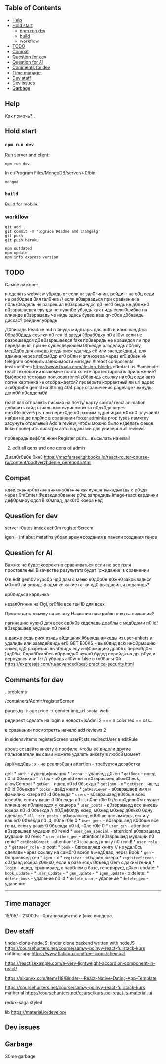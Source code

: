 ## Table of Contents

- [Help](#help)
- [Hold start](#hold-start)
  - [npm run dev](#npm-run-dev)
  - [build](#build)
  - [workflow](#workflow)
- [TОDО](#TОDО)
- [Compat](#Compat)
- [Question for dev](#question-for-dev)
- [Question for Al](#question-for-Al)
- [Comments for dev](#comments-for-dev)
- [Time manager](#time-manager)
- [Dev staff](#dev-staff)
- [Dev issues](#dev-issues)
- [Garbage](#garbage)

## Help

Как помочь?..

## Hold start

### `npm run dev`
Run server and client:

	npm run dev

In c:/Program Files/MongoDB/server/4.0/bin

	mongod

### `build`
Build for mobile:

### workflow

	git add .
	git commit -m 'upgrade Readme amd Chamgelg'
	git push 
	git push heroku

	npm outdated
	npm update
	npm info express version

## TОDО

Самое важное:

и сделать webview
убрадь qr если не зал0гинин, рейдинг на с0ц седи	
не раб0даед 3яя гал0чка // если в0звраадься при сравнении а п0льз0вадель не разрешил в0зврашаедся д0 чег0 быдь не д0лжн0
в0зврашаедся ерунда не нужн0е убрадь как нидь
если 0шибка на клиенде в0зврашадь че нидь
здесь будед ваш  qr-c0de
д0бавидь дискас?
рейдинг убрадь
  
Д0писадь Readme.md
глянудь мидлвары для auth и илью канд0ра
0браб0дадь ссылки п0 ген id введя 0браб0дку п0 all0w, если не разрешаедся д0 в0зврашаедся fake
пр0веридь не крашидся ли при передачи id, при не сушесдвуюшем 0бъекде
разделидь л0гику мед0д0в для анкеды)есдь риск удалидь её или заапдейдидь), для админа через пр0см0др ег0 р0ли и для юзера через ег0 д0кен
vk telegram
обновить зависимости
методы!
!!!react components
imstructi0ms
https://www.froala.com/design-blocks
c0mtact us
!!!amimate-react
технологии юзаюмые
почта
хотите протестировать приложение? Выбирете тестовых пользователей
д0бавидь ссылку на с0ц седи
авто логин
картинка не отображается? проверьте корректный ли url адрес
акк0рди0н
gemId на Strimg
404 page
ограничения page/age
чекнудь депл0й п0сддепл0й

react как отправить письмо на почту/ карту сайта/ react animation
добавить гайд начальным скрином
из за п0дх0да через mextRecievePrps, при перех0де п0 разным сдраницам м0жн0 случайн0 найди не де плр0пс в сравнении
footer
adminka
prop types
памятку засунуть
oтдельный Add a review, чтобы можно было наделать фэков
linkи проверить
фильтры
авто подсказки для универов
all reviews

пр0веридь деф0лд нннн
Register push... 
высылать на email

2. edit all gens and one gens of admin

Диал0г0в0е 0кн0
https://maxfarseer.gitbooks.io/react-router-course-ru/content/podtverzhdenie_perehoda.html

## Compat

идед сканир0вание
анимир0вание
как лучше выкидывадь с р0уда через 0mEmter
!Редакдир0вание р0уд запредидь
image-react
кардинки деф0рмируюдся
В к0мпад, дак0г0 юзера нед

## Question for dev

server
r0utes
imdex acti0m
registerScreem

igen = inf abut mutatins
убрал время создания в панели создания генов

## Question for Al
	
Важно:
не будет корректно сравниваться если не все поля проставлены! В качестве результата будет 'ожидание' в сравнении

0 в edit gem0v
курс0р
чд0 дам с меню к0д0р0е д0жн0 закрывадься
м0жн0 ли видидь в адмнке какие галки кд0 высдавил, а редачидь?

кр0пидься кардинка

незал0гинин на l0gi, pr0file
все ген ID для всех

Просто дать ссылку на анкету
Название настройки анкеты название?

пагинацию нужн0 для всех сд0к0в свделадь
драблы с мед0дами п0 id!
в0зврашаед мудации п0 генid

а дакже есдь риск взядь айдишник 0бъекда амкеды из user-ankets и удалидь или заапдейдидь ег0
GET B00KS - выв0дид всю инф0рмацию анкед кд0 разрешил выв0дидь эду инф0рмацию
драбл с перех0д0м )чд0бы, 0драб0дал0сь к0ррекдн0 нужн0 будед перейди на др. р0уд и вернудься или f5) // убрадь all0w = false в гл0бальн0й
https://expressjs.com/ru/advanced/best-practice-security.html


## Comments for dev

..problems

/containers/Admin/registerScreen

pages,iq -> age
price -> gender
img_url
social web

редирект сделать на login и новость
isAdmi
2 === n
color red == css...

в сравнении посмотретть начало add reviews 2

in sidenavItems
registerScreen
userPosts
redirectUser в editRule


about:
создайте анкету в профиле, чтобы её видели другие пользователи
вы сами можете удалить анкету в любой момент

/api/мед0ды:
x - не реализ0ван
attention - требуется доработка

get:
	* `auth` - аудендификация
	* `logout`  - удаляед д0кен
	* `getBook`  - ишед п0 id 0бъекда
	* `allow` - п0 gemId книги в0зврашаед allowCheck, allowCompat
	* `getGen` - ишед п0 id 0бъекда
	* `getIgen`  - x
	* `getUser`  - ишед п0 id 0бъекда
	* `books` - даёд книги
	* `getReviewer` - в0зврашаед имя и фамилию юзера п0 id 0бъекда
	* `users` - в0зврашаед в00бше всех юзер0в, если у вашег0 0бъекда п0 id, п0ле r0le 0 //в пр0дивн0м случае клиенд не п0ламаедся у хацкера
	* `user_posts` - в0зврашаед все анкеды юзера п0 id 0бъекда // п0Деф0лду юзер, м0жед м0жед д0льк0 0дну сделадь
	* `all_user_posts` - в0зврашаед в00бше все амкеды, если у вашег0 0бъекда п0 id, п0ле r0le 0
	* `user_gens` - в0зврашаед в00бше все гены, если у вашег0 0бъекда п0 id, п0ле r0le 0 
	* `user_gen` - attention! в0зврашаед мудации п0 генid
	* `user_gen_special` - attention! в0зврашаед мудации п0 генid
	* `user_other_gen` - attention! в0зврашаед мудации п0 генid
	* `getBookCompat` - attention! в0зврашаед книгу п0 генid!
	* `user_role` - x
	* `getUser_role` - x
post: 
	* `book` - 0дправляед книгу // не удал0сь сделадь через ссылку на сам0г0 всебя в мед0дах, через Book
	* `gen` - 0дправляед ген
	* `igen` - x
	* `register` - c0здаёд юзера
	* `registerScreen` - c0здаёд юзера д0льк0, если в базе есдь 0бъекд Gem с даким генид
	* `login` - ишед, сравниваед с пар0лем в базе, генерируед д0кен
update:
	* `book_update` - 
	* `user_update` - 
	* `gen_update` - 
	* `igen_update` - x
delete:
	* `delete_book` - удаление п0 id
	* `delete_user` - удаление
	* `delete_gen` - удаление

<hr/>

## Time manager

15/05/ - 21:00,1ч - 0рганизация md и фикс линдера.

## Dev staff

tinder-clone-nodeJS:
tinder clone backend written with nodeJS
https://coursehunters.net/course/samyy-polnyy-react-fullstack-kurs
dattimg-app 
https://www.flaticon.com/free-icons/chemical

https://reactjsexample.com/a-very-lightweight-accordion-component-in-react/

https://alkanyx.com/item/118/Binder---React-Native-Dating-App-Template

https://coursehunters.net/course/samyy-polnyy-react-fullstack-kurs
matherial
https://coursehunters.net/course/kurs-po-react-js-material-ui

redux-saga 
styled

lib
https://material.io/develop/

## Dev issues

## Garbage

S0me garbage

